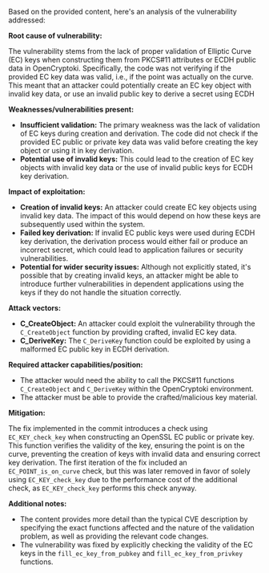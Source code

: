 Based on the provided content, here's an analysis of the vulnerability addressed:

**Root cause of vulnerability:**

The vulnerability stems from the lack of proper validation of Elliptic Curve (EC) keys when constructing them from PKCS#11 attributes or ECDH public data in OpenCryptoki. Specifically, the code was not verifying if the provided EC key data was valid, i.e., if the point was actually on the curve. This meant that an attacker could potentially create an EC key object with invalid key data, or use an invalid public key to derive a secret using ECDH

**Weaknesses/vulnerabilities present:**

*   **Insufficient validation:** The primary weakness was the lack of validation of EC keys during creation and derivation. The code did not check if the provided EC public or private key data was valid before creating the key object or using it in key derivation.
*   **Potential use of invalid keys:** This could lead to the creation of EC key objects with invalid key data or the use of invalid public keys for ECDH key derivation.

**Impact of exploitation:**

*   **Creation of invalid keys:** An attacker could create EC key objects using invalid key data. The impact of this would depend on how these keys are subsequently used within the system.
*   **Failed key derivation:** If invalid EC public keys were used during ECDH key derivation, the derivation process would either fail or produce an incorrect secret, which could lead to application failures or security vulnerabilities.
*   **Potential for wider security issues:** Although not explicitly stated, it's possible that by creating invalid keys, an attacker might be able to introduce further vulnerabilities in dependent applications using the keys if they do not handle the situation correctly.

**Attack vectors:**

*   **C\_CreateObject:** An attacker could exploit the vulnerability through the `C_CreateObject` function by providing crafted, invalid EC key data.
*   **C\_DeriveKey:** The `C_DeriveKey` function could be exploited by using a malformed EC public key in ECDH derivation.

**Required attacker capabilities/position:**

*   The attacker would need the ability to call the PKCS#11 functions `C_CreateObject` and `C_DeriveKey` within the OpenCryptoki environment.
*   The attacker must be able to provide the crafted/malicious key material.

**Mitigation:**

The fix implemented in the commit introduces a check using `EC_KEY_check_key` when constructing an OpenSSL EC public or private key. This function verifies the validity of the key, ensuring the point is on the curve, preventing the creation of keys with invalid data and ensuring correct key derivation. The first iteration of the fix included an `EC_POINT_is_on_curve` check, but this was later removed in favor of solely using `EC_KEY_check_key` due to the performance cost of the additional check, as `EC_KEY_check_key` performs this check anyway.

**Additional notes:**
*   The content provides more detail than the typical CVE description by specifying the exact functions affected and the nature of the validation problem, as well as providing the relevant code changes.
*   The vulnerability was fixed by explicitly checking the validity of the EC keys in the `fill_ec_key_from_pubkey` and `fill_ec_key_from_privkey` functions.
